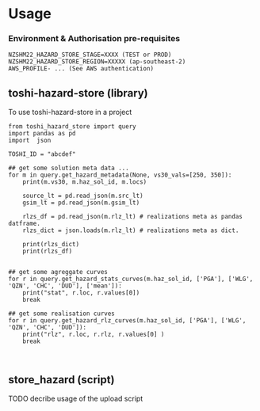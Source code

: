 # Usage


### Environment & Authorisation pre-requisites

```
NZSHM22_HAZARD_STORE_STAGE=XXXX (TEST or PROD)
NZSHM22_HAZARD_STORE_REGION=XXXXX (ap-southeast-2)
AWS_PROFILE- ... (See AWS authentication)

```

## toshi-hazard-store (library)

To use toshi-hazard-store in a project


```
from toshi_hazard_store import query
import pandas as pd
import  json

TOSHI_ID = "abcdef"

## get some solution meta data ...
for m in query.get_hazard_metadata(None, vs30_vals=[250, 350]):
    print(m.vs30, m.haz_sol_id, m.locs)

    source_lt = pd.read_json(m.src_lt)
    gsim_lt = pd.read_json(m.gsim_lt)

    rlzs_df = pd.read_json(m.rlz_lt) # realizations meta as pandas datframe.
    rlzs_dict = json.loads(m.rlz_lt) # realizations meta as dict.

    print(rlzs_dict)
    print(rlzs_df)


## get some agreggate curves
for r in query.get_hazard_stats_curves(m.haz_sol_id, ['PGA'], ['WLG', 'QZN', 'CHC', 'DUD'], ['mean']):
    print("stat", r.loc, r.values[0])
    break

## get some realisation curves
for r in query.get_hazard_rlz_curves(m.haz_sol_id, ['PGA'], ['WLG', 'QZN', 'CHC', 'DUD']):
    print("rlz", r.loc, r.rlz, r.values[0] )
    break



```

## store_hazard (script)

TODO decribe usage of the upload script
